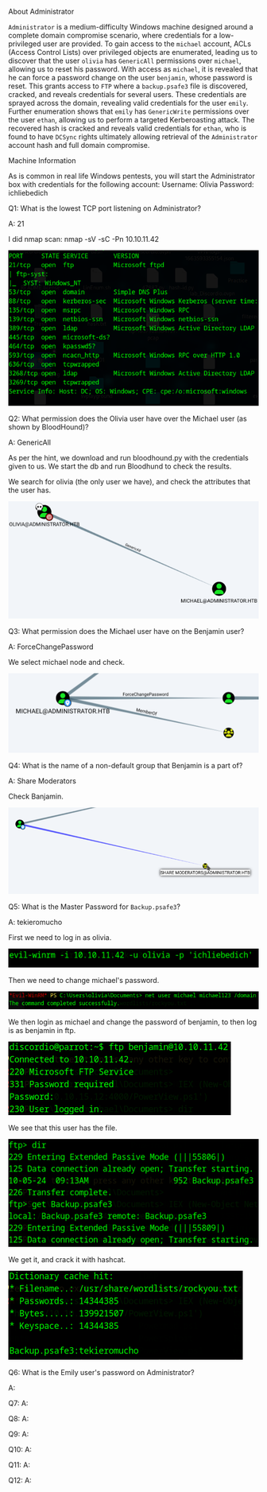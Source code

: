 
About Administrator

`Administrator` is a medium-difficulty Windows machine designed around a complete domain compromise scenario, where credentials for a low-privileged user are provided. To gain access to the `michael` account, ACLs (Access Control Lists) over privileged objects are enumerated, leading us to discover that the user `olivia` has `GenericAll` permissions over `michael`, allowing us to reset his password. With access as `michael`, it is revealed that he can force a password change on the user `benjamin`, whose password is reset. This grants access to `FTP` where a `backup.psafe3` file is discovered, cracked, and reveals credentials for several users. These credentials are sprayed across the domain, revealing valid credentials for the user `emily`. Further enumeration shows that `emily` has `GenericWrite` permissions over the user `ethan`, allowing us to perform a targeted Kerberoasting attack. The recovered hash is cracked and reveals valid credentials for `ethan`, who is found to have `DCSync` rights ultimately allowing retrieval of the `Administrator` account hash and full domain compromise.


Machine Information

As is common in real life Windows pentests, you will start the Administrator box with credentials for the following account: Username: Olivia Password: ichliebedich



Q1: What is the lowest TCP port listening on Administrator?

A: 21

I did nmap scan: nmap -sV -sC -Pn 10.10.11.42

![](../../Img/Pasted%20image%2020250502141356.png)

Q2: What permission does the Olivia user have over the Michael user (as shown by BloodHound)?

A: GenericAll

As per the hint, we download and run bloodhound.py  with the credentials given to us. We start the db and run Bloodhund to check the results.

We search for olivia (the only user we have), and check the attributes that the user has.

![](../../Img/Pasted%20image%2020250502150237.png)

Q3: What permission does the Michael user have on the Benjamin user?

A: ForceChangePassword

We select michael node and check.

![](../../Img/Pasted%20image%2020250502151431.png)

Q4: What is the name of a non-default group that Benjamin is a part of?

A: Share Moderators

Check Banjamin.

![](../../Img/Pasted%20image%2020250502151559.png)

Q5: What is the Master Password for `Backup.psafe3`?

A: tekieromucho

First we need to log in as olivia.

![](../../Img/Pasted%20image%2020250502155230.png)

Then we need to change michael's password.

![](../../Img/Pasted%20image%2020250502155313.png)

We then login as michael and change the password of benjamin, to then log is as benjamin in ftp.

![](../../Img/Pasted%20image%2020250502155432.png)

We see that this user has the file.

![](../../Img/Pasted%20image%2020250502155504.png)

We get it, and crack it with hashcat.

![](../../Img/Pasted%20image%2020250502155124.png)

Q6: What is the Emily user's password on Administrator?

A: 

Q7: 
A: 

Q8: 
A: 

Q9: 
A: 

Q10: 
A: 

Q11: 
A: 

Q12: 
A: 
